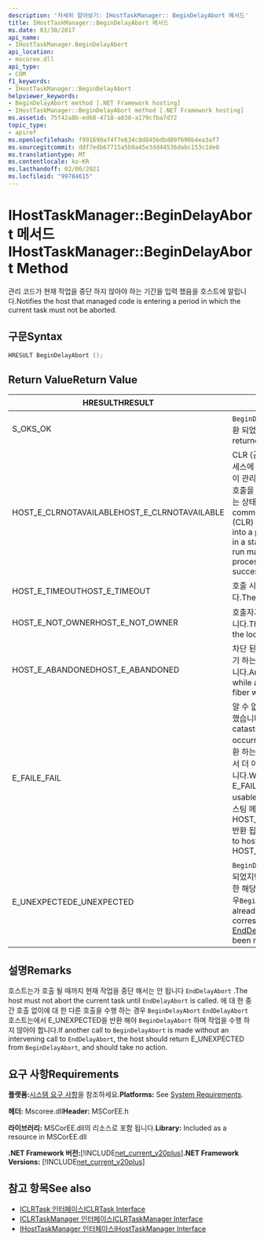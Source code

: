 ```yaml
---
description: '자세히 알아보기: IHostTaskManager:: BeginDelayAbort 메서드'
title: IHostTaskManager::BeginDelayAbort 메서드
ms.date: 03/30/2017
api_name:
- IHostTaskManager.BeginDelayAbort
api_location:
- mscoree.dll
api_type:
- COM
f1_keywords:
- IHostTaskManager::BeginDelayAbort
helpviewer_keywords:
- BeginDelayAbort method [.NET Framework hosting]
- IHostTaskManager::BeginDelayAbort method [.NET Framework hosting]
ms.assetid: 75f42a8b-ed68-4718-a030-a179cfba7d72
topic_type:
- apiref
ms.openlocfilehash: f991690af4f7e634c8d845bdbd09f690b4ea3af7
ms.sourcegitcommit: ddf7edb67715a5b9a45e3dd44536dabc153c1de0
ms.translationtype: MT
ms.contentlocale: ko-KR
ms.lasthandoff: 02/06/2021
ms.locfileid: "99784615"
---
```

# <a name="ihosttaskmanagerbegindelayabort-method"></a><span data-ttu-id="6b44f-103">IHostTaskManager::BeginDelayAbort 메서드</span><span class="sxs-lookup"><span data-stu-id="6b44f-103">IHostTaskManager::BeginDelayAbort Method</span></span>

<span data-ttu-id="6b44f-104">관리 코드가 현재 작업을 중단 하지 않아야 하는 기간을 입력 했음을 호스트에 알립니다.</span><span class="sxs-lookup"><span data-stu-id="6b44f-104">Notifies the host that managed code is entering a period in which the current task must not be aborted.</span></span>  
  
## <a name="syntax"></a><span data-ttu-id="6b44f-105">구문</span><span class="sxs-lookup"><span data-stu-id="6b44f-105">Syntax</span></span>  
  
```cpp  
HRESULT BeginDelayAbort ();  
```  
  
## <a name="return-value"></a><span data-ttu-id="6b44f-106">Return Value</span><span class="sxs-lookup"><span data-stu-id="6b44f-106">Return Value</span></span>  
  
|<span data-ttu-id="6b44f-107">HRESULT</span><span class="sxs-lookup"><span data-stu-id="6b44f-107">HRESULT</span></span>|<span data-ttu-id="6b44f-108">설명</span><span class="sxs-lookup"><span data-stu-id="6b44f-108">Description</span></span>|  
|-------------|-----------------|  
|<span data-ttu-id="6b44f-109">S_OK</span><span class="sxs-lookup"><span data-stu-id="6b44f-109">S_OK</span></span>|<span data-ttu-id="6b44f-110">`BeginDelayAbort` 성공적으로 반환 되었습니다.</span><span class="sxs-lookup"><span data-stu-id="6b44f-110">`BeginDelayAbort` returned successfully.</span></span>|  
|<span data-ttu-id="6b44f-111">HOST_E_CLRNOTAVAILABLE</span><span class="sxs-lookup"><span data-stu-id="6b44f-111">HOST_E_CLRNOTAVAILABLE</span></span>|<span data-ttu-id="6b44f-112">CLR (공용 언어 런타임)이 프로세스에 로드 되지 않았거나 CLR이 관리 코드를 실행할 수 없거나 호출을 성공적으로 처리할 수 없는 상태에 있습니다.</span><span class="sxs-lookup"><span data-stu-id="6b44f-112">The common language runtime (CLR) has not been loaded into a process, or the CLR is in a state in which it cannot run managed code or process the call successfully.</span></span>|  
|<span data-ttu-id="6b44f-113">HOST_E_TIMEOUT</span><span class="sxs-lookup"><span data-stu-id="6b44f-113">HOST_E_TIMEOUT</span></span>|<span data-ttu-id="6b44f-114">호출 시간이 초과 되었습니다.</span><span class="sxs-lookup"><span data-stu-id="6b44f-114">The call timed out.</span></span>|  
|<span data-ttu-id="6b44f-115">HOST_E_NOT_OWNER</span><span class="sxs-lookup"><span data-stu-id="6b44f-115">HOST_E_NOT_OWNER</span></span>|<span data-ttu-id="6b44f-116">호출자가 잠금을 소유 하지 않습니다.</span><span class="sxs-lookup"><span data-stu-id="6b44f-116">The caller does not own the lock.</span></span>|  
|<span data-ttu-id="6b44f-117">HOST_E_ABANDONED</span><span class="sxs-lookup"><span data-stu-id="6b44f-117">HOST_E_ABANDONED</span></span>|<span data-ttu-id="6b44f-118">차단 된 스레드나 파이버에서 대기 하는 동안 이벤트를 취소 했습니다.</span><span class="sxs-lookup"><span data-stu-id="6b44f-118">An event was canceled while a blocked thread or fiber was waiting on it.</span></span>|  
|<span data-ttu-id="6b44f-119">E_FAIL</span><span class="sxs-lookup"><span data-stu-id="6b44f-119">E_FAIL</span></span>|<span data-ttu-id="6b44f-120">알 수 없는 치명적인 오류가 발생 했습니다.</span><span class="sxs-lookup"><span data-stu-id="6b44f-120">An unknown catastrophic failure occurred.</span></span> <span data-ttu-id="6b44f-121">메서드가 E_FAIL 반환 하는 경우 해당 프로세스 내에서 더 이상 CLR을 사용할 수 없습니다.</span><span class="sxs-lookup"><span data-stu-id="6b44f-121">When a method returns E_FAIL, the CLR is no longer usable within the process.</span></span> <span data-ttu-id="6b44f-122">호스팅 메서드를 이후에 호출 하면 HOST_E_CLRNOTAVAILABLE 반환 됩니다.</span><span class="sxs-lookup"><span data-stu-id="6b44f-122">Subsequent calls to hosting methods return HOST_E_CLRNOTAVAILABLE.</span></span>|  
|<span data-ttu-id="6b44f-123">E_UNEXPECTED</span><span class="sxs-lookup"><span data-stu-id="6b44f-123">E_UNEXPECTED</span></span>|<span data-ttu-id="6b44f-124">`BeginDelayAbort` 가 이미 호출 되었지만 [Enddelayabort](ihosttaskmanager-enddelayabort-method.md) 에 대 한 해당 호출을 아직 받지 않은 경우</span><span class="sxs-lookup"><span data-stu-id="6b44f-124">`BeginDelayAbort` has already been called, but the corresponding call to [EndDelayAbort](ihosttaskmanager-enddelayabort-method.md) has not yet been received.</span></span>|  
  
## <a name="remarks"></a><span data-ttu-id="6b44f-125">설명</span><span class="sxs-lookup"><span data-stu-id="6b44f-125">Remarks</span></span>  

 <span data-ttu-id="6b44f-126">호스트는가 호출 될 때까지 현재 작업을 중단 해서는 안 됩니다 `EndDelayAbort` .</span><span class="sxs-lookup"><span data-stu-id="6b44f-126">The host must not abort the current task until `EndDelayAbort` is called.</span></span> <span data-ttu-id="6b44f-127">에 대 한 중간 호출 없이에 대 한 다른 호출을 수행 하는 경우 `BeginDelayAbort` `EndDelayAbort` 호스트는에서 E_UNEXPECTED을 반환 해야 `BeginDelayAbort` 하며 작업을 수행 하지 않아야 합니다.</span><span class="sxs-lookup"><span data-stu-id="6b44f-127">If another call to `BeginDelayAbort` is made without an intervening call to `EndDelayAbort`, the host should return E_UNEXPECTED from `BeginDelayAbort`, and should take no action.</span></span>  
  
## <a name="requirements"></a><span data-ttu-id="6b44f-128">요구 사항</span><span class="sxs-lookup"><span data-stu-id="6b44f-128">Requirements</span></span>  

 <span data-ttu-id="6b44f-129">**플랫폼:**[시스템 요구 사항](../../get-started/system-requirements.md)을 참조하세요.</span><span class="sxs-lookup"><span data-stu-id="6b44f-129">**Platforms:** See [System Requirements](../../get-started/system-requirements.md).</span></span>  
  
 <span data-ttu-id="6b44f-130">**헤더:** Mscoree.dll</span><span class="sxs-lookup"><span data-stu-id="6b44f-130">**Header:** MSCorEE.h</span></span>  
  
 <span data-ttu-id="6b44f-131">**라이브러리:** MSCorEE.dll의 리소스로 포함 됩니다.</span><span class="sxs-lookup"><span data-stu-id="6b44f-131">**Library:** Included as a resource in MSCorEE.dll</span></span>  
  
 <span data-ttu-id="6b44f-132">**.NET Framework 버전:**[!INCLUDE[net_current_v20plus](../../../../includes/net-current-v20plus-md.md)]</span><span class="sxs-lookup"><span data-stu-id="6b44f-132">**.NET Framework Versions:** [!INCLUDE[net_current_v20plus](../../../../includes/net-current-v20plus-md.md)]</span></span>  
  
## <a name="see-also"></a><span data-ttu-id="6b44f-133">참고 항목</span><span class="sxs-lookup"><span data-stu-id="6b44f-133">See also</span></span>

- [<span data-ttu-id="6b44f-134">ICLRTask 인터페이스</span><span class="sxs-lookup"><span data-stu-id="6b44f-134">ICLRTask Interface</span></span>](iclrtask-interface.md)
- [<span data-ttu-id="6b44f-135">ICLRTaskManager 인터페이스</span><span class="sxs-lookup"><span data-stu-id="6b44f-135">ICLRTaskManager Interface</span></span>](iclrtaskmanager-interface.md)
- [<span data-ttu-id="6b44f-136">IHostTaskManager 인터페이스</span><span class="sxs-lookup"><span data-stu-id="6b44f-136">IHostTaskManager Interface</span></span>](ihosttaskmanager-interface.md)
